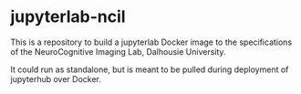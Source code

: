 # jupyterlab-ncil

This is a repository to build a jupyterlab Docker image to the specifications of the NeuroCognitive Imaging Lab, Dalhousie University. 

It could run as standalone, but is meant to be pulled during deployment of jupyterhub over Docker.